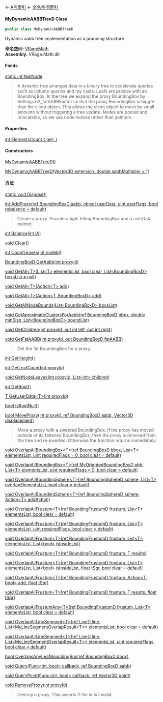 ← [API索引](Api-Index) ← [命名空间索引](Namespace-Index)

#### MyDynamicAABBTreeD Class

```csharp
public class MyDynamicAABBTreeD
```

Dynamic aabb tree implementation as a prunning structure

**命名空间:** [VRageMath](VRageMath)  
**Assembly:** VRage.Math.dll

#### Fields

[static int NullNode](VRageMath.MyDynamicAABBTreeD.NullNode)

> A dynamic tree arranges data in a binary tree to accelerate queries such as volume queries and ray casts. Leafs are proxies with an BoundingBox. In the tree we expand the proxy BoundingBox by Settings.b2_fatAABBFactor so that the proxy BoundingBox is bigger than the client object. This allows the client object to move by small amounts without triggering a tree update. Nodes are pooled and relocatable, so we use node indices rather than pointers.

#### Properties

[int ElementsCount { get; }](VRageMath.MyDynamicAABBTreeD.ElementsCount)

> 

#### Constructors

[MyDynamicAABBTreeD()](VRageMath.MyDynamicAABBTreeD..ctor)

> 

[MyDynamicAABBTreeD(Vector3D extension, double aabbMultiplier = 1)](VRageMath.MyDynamicAABBTreeD..ctor)

> 

#### 方法

[static void Dispose()](VRageMath.MyDynamicAABBTreeD.Dispose)

> 

[int AddProxy(ref BoundingBoxD aabb, object userData, uint userFlags, bool rebalance = default)](VRageMath.MyDynamicAABBTreeD.AddProxy)

> Create a proxy. Provide a tight fitting BoundingBox and a userData pointer.

[int Balance(int iA)](VRageMath.MyDynamicAABBTreeD.Balance)

> 

[void Clear()](VRageMath.MyDynamicAABBTreeD.Clear)

> 

[int CountLeaves(int nodeId)](VRageMath.MyDynamicAABBTreeD.CountLeaves)

> 

[BoundingBoxD GetAabb(int proxyId)](VRageMath.MyDynamicAABBTreeD.GetAabb)

> 

[void GetAll&lt;T&gt;(List&lt;T&gt; elementsList, bool clear, List&lt;BoundingBoxD&gt; boxsList = null)](VRageMath.MyDynamicAABBTreeD.GetAll)

> 

[void GetAll&lt;T&gt;(Action&lt;T&gt; add)](VRageMath.MyDynamicAABBTreeD.GetAll)

> 

[void GetAll&lt;T&gt;(Action&lt;T, BoundingBoxD&gt; add)](VRageMath.MyDynamicAABBTreeD.GetAll)

> 

[void GetAllNodeBounds(List&lt;BoundingBoxD&gt; boxsList)](VRageMath.MyDynamicAABBTreeD.GetAllNodeBounds)

> 

[void GetAproximateClustersForAabb(ref BoundingBoxD bbox, double minSize, List&lt;BoundingBoxD&gt; boundList)](VRageMath.MyDynamicAABBTreeD.GetAproximateClustersForAabb)

> 

[void GetChildren(int proxyId, out int left, out int right)](VRageMath.MyDynamicAABBTreeD.GetChildren)

> 

[void GetFatAABB(int proxyId, out BoundingBoxD fatAABB)](VRageMath.MyDynamicAABBTreeD.GetFatAABB)

> Get the fat BoundingBox for a proxy.

[int GetHeight()](VRageMath.MyDynamicAABBTreeD.GetHeight)

> 

[int GetLeafCount(int proxyId)](VRageMath.MyDynamicAABBTreeD.GetLeafCount)

> 

[void GetNodeLeaves(int proxyId, List&lt;int&gt; children)](VRageMath.MyDynamicAABBTreeD.GetNodeLeaves)

> 

[int GetRoot()](VRageMath.MyDynamicAABBTreeD.GetRoot)

> 

[T GetUserData&lt;T&gt;(int proxyId)](VRageMath.MyDynamicAABBTreeD.GetUserData)

> 

[bool IsRootNull()](VRageMath.MyDynamicAABBTreeD.IsRootNull)

> 

[bool MoveProxy(int proxyId, ref BoundingBoxD aabb, Vector3D displacement)](VRageMath.MyDynamicAABBTreeD.MoveProxy)

> Move a proxy with a swepted BoundingBox. If the proxy has moved outside of its fattened BoundingBox, then the proxy is removed from the tree and re-inserted. Otherwise the function returns immediately.

[void OverlapAllBoundingBox&lt;T&gt;(ref BoundingBoxD bbox, List&lt;T&gt; elementsList, uint requiredFlags = 0, bool clear = default)](VRageMath.MyDynamicAABBTreeD.OverlapAllBoundingBox)

> 

[void OverlapAllBoundingBox&lt;T&gt;(ref MyOrientedBoundingBoxD obb, List&lt;T&gt; elementsList, uint requiredFlags = 0, bool clear = default)](VRageMath.MyDynamicAABBTreeD.OverlapAllBoundingBox)

> 

[void OverlapAllBoundingSphere&lt;T&gt;(ref BoundingSphereD sphere, List&lt;T&gt; overlapElementsList, bool clear = default)](VRageMath.MyDynamicAABBTreeD.OverlapAllBoundingSphere)

> 

[void OverlapAllBoundingSphere&lt;T&gt;(ref BoundingSphereD sphere, Action&lt;T&gt; addAction)](VRageMath.MyDynamicAABBTreeD.OverlapAllBoundingSphere)

> 

[void OverlapAllFrustum&lt;T&gt;(ref BoundingFrustumD frustum, List&lt;T&gt; elementsList, bool clear = default)](VRageMath.MyDynamicAABBTreeD.OverlapAllFrustum)

> 

[void OverlapAllFrustum&lt;T&gt;(ref BoundingFrustumD frustum, List&lt;T&gt; elementsList, uint requiredFlags, bool clear = default)](VRageMath.MyDynamicAABBTreeD.OverlapAllFrustum)

> 

[void OverlapAllFrustum&lt;T&gt;(ref BoundingFrustumD frustum, List&lt;T&gt; elementsList, List&lt;bool&gt; isInsideList)](VRageMath.MyDynamicAABBTreeD.OverlapAllFrustum)

> 

[void OverlapAllFrustum&lt;T&gt;(ref BoundingFrustumD frustum, T results)](VRageMath.MyDynamicAABBTreeD.OverlapAllFrustum)

> 

[void OverlapAllFrustum&lt;T&gt;(ref BoundingFrustumD frustum, List&lt;T&gt; elementsList, List&lt;bool&gt; isInsideList, float tSqr, bool clear = default)](VRageMath.MyDynamicAABBTreeD.OverlapAllFrustum)

> 

[void OverlapAllFrustum&lt;T&gt;(ref BoundingFrustumD frustum, Action&lt;T, bool&gt; add, float tSqr)](VRageMath.MyDynamicAABBTreeD.OverlapAllFrustum)

> 

[void OverlapAllFrustum&lt;T&gt;(ref BoundingFrustumD frustum, T results, float tSqr)](VRageMath.MyDynamicAABBTreeD.OverlapAllFrustum)

> 

[void OverlapAllFrustumAny&lt;T&gt;(ref BoundingFrustumD frustum, List&lt;T&gt; elementsList, bool clear = default)](VRageMath.MyDynamicAABBTreeD.OverlapAllFrustumAny)

> 

[void OverlapAllLineSegment&lt;T&gt;(ref LineD line, List&lt;MyLineSegmentOverlapResult&lt;T&gt;&gt; elementsList, bool clear = default)](VRageMath.MyDynamicAABBTreeD.OverlapAllLineSegment)

> 

[void OverlapAllLineSegment&lt;T&gt;(ref LineD line, List&lt;MyLineSegmentOverlapResult&lt;T&gt;&gt; elementsList, uint requiredFlags, bool clear = default)](VRageMath.MyDynamicAABBTreeD.OverlapAllLineSegment)

> 

[bool OverlapsAnyLeafBoundingBox(ref BoundingBoxD bbox)](VRageMath.MyDynamicAABBTreeD.OverlapsAnyLeafBoundingBox)

> 

[void Query(Func&lt;int, bool&gt; callback, ref BoundingBoxD aabb)](VRageMath.MyDynamicAABBTreeD.Query)

> 

[void QueryPoint(Func&lt;int, bool&gt; callback, ref Vector3D point)](VRageMath.MyDynamicAABBTreeD.QueryPoint)

> 

[void RemoveProxy(int proxyId)](VRageMath.MyDynamicAABBTreeD.RemoveProxy)

> Destroy a proxy. This asserts if the id is invalid.

